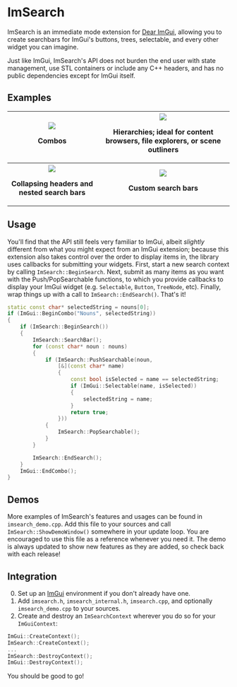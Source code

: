 
# ImSearch

ImSearch is an immediate mode extension for [Dear ImGui](https://github.com/ocornut/imgui), allowing you to create searchbars for ImGui's buttons, trees, selectable, and every other widget you can imagine.

Just like ImGui, ImSearch's API does not burden the end user with state management, use STL containers or include any C++ headers, and has no public dependencies except for ImGui itself.

## Examples

<table>
  <tr>
    <th><img src="https://github.com/user-attachments/assets/3b2a9d01-7791-42cf-8df6-40eb2e26d0df"><p>Combos</p> </th>
    <th><img src="https://github.com/user-attachments/assets/4680dc71-ffc5-42cd-aef5-bbacaf120541"><p>Hierarchies; ideal for content browsers, file explorers, or scene outliners</p> </th>
  </tr>
  <tr>
    <th><img src="https://github.com/user-attachments/assets/c35471fe-8572-4238-a238-48d9a840ebb2"><p>Collapsing headers and nested search bars</p></th>
    <th><img src="https://github.com/user-attachments/assets/041394e7-e145-4df8-84e8-7a8ecb2e8371"><p>Custom search bars</p> </th>
  </tr>
</table>

## Usage

You'll find that the API still feels very familiar to ImGui, albeit *slightly* different from what you might expect from an ImGui extension; because this extension also takes control over the order to display items in, the library uses callbacks for submitting your widgets. First, start a new search context by calling `ImSearch::BeginSearch`. Next, submit as many items as you want with the Push/PopSearchable functions, to which you provide callbacks to display your ImGui widget (e.g. `Selectable`, `Button`, `TreeNode`, etc). Finally, wrap things up with a call to `ImSearch::EndSearch()`. That's it!

```cpp
static const char* selectedString = nouns[0];
if (ImGui::BeginCombo("Nouns", selectedString))
{
    if (ImSearch::BeginSearch())
    {
        ImSearch::SearchBar();
        for (const char* noun : nouns)
        {
            if (ImSearch::PushSearchable(noun,
                [&](const char* name)
                {
                    const bool isSelected = name == selectedString;
                    if (ImGui::Selectable(name, isSelected))
                    {
                        selectedString = name;
                    }
                    return true;
                }))
            {
                ImSearch::PopSearchable();
            }
        }

        ImSearch::EndSearch();
    }
    ImGui::EndCombo();
}
```

## Demos

More examples of ImSearch's features and usages can be found in `imsearch_demo.cpp`. Add this file to your sources and call `ImSearch::ShowDemoWindow()` somewhere in your update loop. You are encouraged to use this file as a reference whenever you need it. The demo is always updated to show new features as they are added, so check back with each release!

## Integration

0) Set up an [ImGui](https://github.com/ocornut/imgui) environment if you don't already have one.
1) Add `imsearch.h`, `imsearch_internal.h`, `imsearch.cpp`, and optionally `imsearch_demo.cpp` to your sources.
2) Create and destroy an `ImSearchContext` wherever you do so for your `ImGuiContext`:

```cpp
ImGui::CreateContext();
ImSearch::CreateContext();
...
ImSearch::DestroyContext();
ImGui::DestroyContext();
```

You should be good to go!

